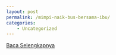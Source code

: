 ```yaml
---
layout: post
permalink: /mimpi-naik-bus-bersama-ibu/
categories:
    - Uncategorized
---
```


[Baca Selengkapnya](/04)